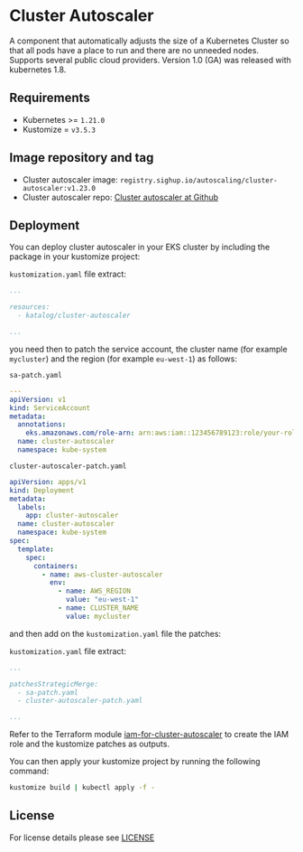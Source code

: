 # Cluster Autoscaler

<!-- <KFD-DOCS> -->

A component that automatically adjusts the size of a Kubernetes Cluster so that all pods have a place to run and there
are no unneeded nodes. Supports several public cloud providers. Version 1.0 (GA) was released with kubernetes 1.8.

## Requirements

- Kubernetes >= `1.21.0`
- Kustomize = `v3.5.3`

## Image repository and tag

* Cluster autoscaler image: `registry.sighup.io/autoscaling/cluster-autoscaler:v1.23.0`
* Cluster autoscaler repo: [Cluster autoscaler at Github][github]

## Deployment

You can deploy cluster autoscaler in your EKS cluster by including the package in your kustomize project:

`kustomization.yaml` file extract:
```yaml
...

resources:
  - katalog/cluster-autoscaler

...
```

you need then to patch the service account, the cluster name (for example `mycluster`) and the region (for example `eu-west-1`) as follows:

`sa-patch.yaml`
```yaml
---
apiVersion: v1
kind: ServiceAccount
metadata:
  annotations:
    eks.amazonaws.com/role-arn: arn:aws:iam::123456789123:role/your-role-name
  name: cluster-autoscaler
  namespace: kube-system
```

`cluster-autoscaler-patch.yaml`
```yaml
apiVersion: apps/v1
kind: Deployment
metadata:
  labels:
    app: cluster-autoscaler
  name: cluster-autoscaler
  namespace: kube-system
spec:
  template:
    spec:
      containers:
        - name: aws-cluster-autoscaler
          env:
            - name: AWS_REGION
              value: "eu-west-1"
            - name: CLUSTER_NAME
              value: mycluster
```

and then add on the `kustomization.yaml` file the patches:

`kustomization.yaml` file extract:
```yaml
...

patchesStrategicMerge:
  - sa-patch.yaml
  - cluster-autoscaler-patch.yaml

...
```

Refer to the Terraform module [iam-for-cluster-autoscaler](../../modules/iam-for-cluster-autoscaler) to create the
IAM role and the kustomize patches as outputs.

You can then apply your kustomize project by running the following command:

```bash
kustomize build | kubectl apply -f -
```

<!-- Links -->

[github]: https://github.com/kubernetes/autoscaler

<!-- </KFD-DOCS> -->

## License

For license details please see [LICENSE](../../LICENSE)


